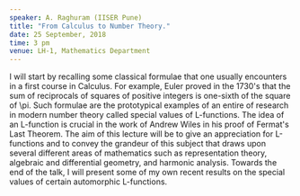 ```yaml
---
speaker: A. Raghuram (IISER Pune)
title: "From Calculus to Number Theory."
date: 25 September, 2018
time: 3 pm
venue: LH-1, Mathematics Department
---
```


I will start by recalling some classical formulae that one usually encounters in a first course in Calculus. For example, Euler proved in the 1730's that the sum of reciprocals of squares of positive integers is one-sixth of the square of \pi. Such formulae are the prototypical examples of an entire of research in modern number theory called special values of L-functions. The idea of an L-function is crucial in the work of Andrew Wiles in his proof of Fermat's Last Theorem. The aim of this lecture will be to give an appreciation for L-functions and to convey the grandeur of this subject that draws upon several different areas of mathematics such as representation theory, algebraic and differential geometry, and harmonic analysis. Towards the end of the talk, I will present some of my own recent results on the special values of certain automorphic L-functions. 


